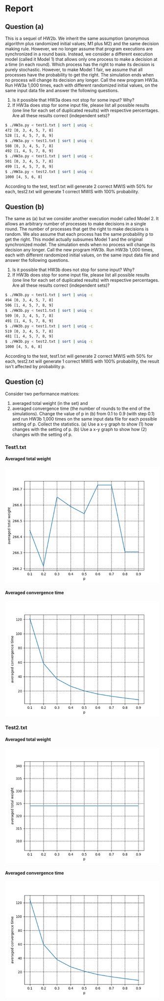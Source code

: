 # Report

## Question (a)
This is a sequel of HW2b. We inherit the same assumption (anonymous algorithm plus randomized
initial values; M1 plus M2) and the same decision making rule. However, we no longer assume
that program executions are synchronized in a round basis. Instead, we consider a different
execution model (called it Model 1) that allows only one process to make a decision at a time (in
each round). Which process has the right to make its decision is purely stochastic. However, to
make Model 1 fair, we assume that all processes have the probability to get the right. The
simulation ends when no process will change its decision any longer. Call the new program HW3a.
Run HW3a 1,000 times, each with different randomized initial values, on the same input data file
and answer the following questions.
1. Is it possible that HW3a does not stop for some input? Why?
2. If HW3a does stop for some input file, please list all possible results (one line for each set of
duplicated results) with respective percentages. Are all these results correct (independent sets)?

```sh
$ ./HW3a.py < test1.txt | sort | uniq -c
472 [0, 3, 4, 5, 7, 8]
528 [1, 4, 5, 7, 8, 9]
$ ./HW3a.py < test1.txt | sort | uniq -c
508 [0, 3, 4, 5, 7, 8]
492 [1, 4, 5, 7, 8, 9]
$ ./HW3a.py < test1.txt | sort | uniq -c
501 [0, 3, 4, 5, 7, 8]
499 [1, 4, 5, 7, 8, 9]
$ ./HW3a.py < test2.txt | sort | uniq -c
1000 [4, 5, 6, 8]
```

According to the test, test1.txt will generate 2 correct MWIS with 50% for each, test2.txt
will generate 1 correct MWIS with 100% probability.

## Question (b)
The same as (a) but we consider another execution model called Model 2. It allows an arbitrary
number of processes to make decisions in a single round. The number of processes that get the
right to make decisions is random. We also assume that each process has the same probability p to
get the right. This model actually subsumes Model 1 and the original synchronized model. The
simulation ends when no process will change its decision any longer. Call the new program HW3b.
Run HW3b 1,000 times, each with different randomized initial values, on the same input data file
and answer the following questions.
1. Is it possible that HW3b does not stop for some input? Why?
2. If HW3b does stop for some input file, please list all possible results (one line for each set of
duplicated results) with respective percentages. Are all these results correct (independent sets)?

```sh
$ ./HW3b.py < test1.txt | sort | uniq -c
494 [0, 3, 4, 5, 7, 8]
506 [1, 4, 5, 7, 8, 9]
$ ./HW3b.py < test1.txt | sort | uniq -c
509 [0, 3, 4, 5, 7, 8]
491 [1, 4, 5, 7, 8, 9]
$ ./HW3b.py < test1.txt | sort | uniq -c
519 [0, 3, 4, 5, 7, 8]
481 [1, 4, 5, 7, 8, 9]
$ ./HW3b.py < test2.txt | sort | uniq -c
1000 [4, 5, 6, 8]
```
According to the test, test1.txt will generate 2 correct MWIS with 50% for each, test2.txt
will generate 1 correct MWIS with 100% probability, the result isn't affected by probability p.

## Question (c)
Consider two performance matrices:
1. averaged total weight (in the set) and
2. averaged convergence time (the number of rounds to the end of the simulations).
Change the value of p in (b) from 0.1 to 0.9 (with step 0.1) and run HW3b 1,000 times on the same input data file for each possible setting of p.
Collect the statistics. (a) Use a x-y graph to show (1) how changes with the setting of p. (b) Use a x-y graph to show how (2) changes with the setting of p.

### Test1.txt

#### Averaged total weight
![](weightTest1.png)
#### Averaged convergence time
![](roundTest1.png)
### Test2.txt

#### Averaged total weight
![](weightTest2.png)
#### Averaged convergence time
![](roundTest2.png)

